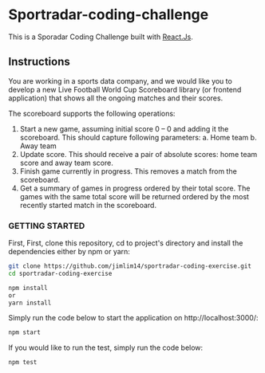 # Sportradar-coding-challenge

This is a Sporadar Coding Challenge built with [React.Js](https://reactjs.org/).<br />

## Instructions

You are working in a sports data company, and we would like you to develop a new Live Football
World Cup Scoreboard library (or frontend application) that shows all the ongoing matches and their
scores.

The scoreboard supports the following operations:
1. Start a new game, assuming initial score 0 – 0 and adding it the scoreboard.
This should capture following parameters:
a. Home team
b. Away team
2. Update score. This should receive a pair of absolute scores: home team score and away
team score.
3. Finish game currently in progress. This removes a match from the scoreboard.
4. Get a summary of games in progress ordered by their total score. The games with the same
total score will be returned ordered by the most recently started match in the scoreboard.

### GETTING STARTED

First, First, clone this repository, cd to project's directory and install the dependencies either by npm or yarn:

```bash
git clone https://github.com/jimlim14/sportradar-coding-exercise.git
cd sportradar-coding-exercise

npm install
or
yarn install
```

Simply run the code below to start the application on http://localhost:3000/:

```bash
npm start
```

If you would like to run the test, simply run the code below:

```bash
npm test
```
